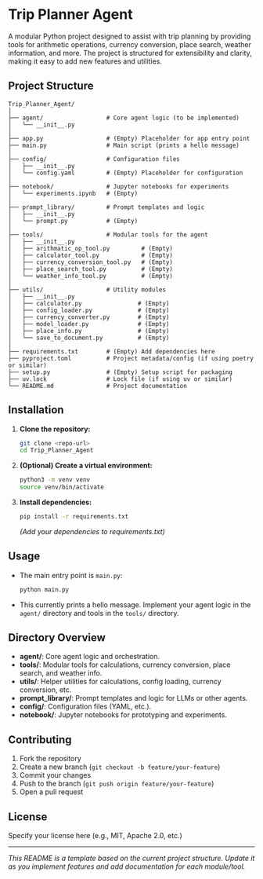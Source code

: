 # Trip Planner Agent

A modular Python project designed to assist with trip planning by providing tools for arithmetic operations, currency conversion, place search, weather information, and more. The project is structured for extensibility and clarity, making it easy to add new features and utilities.

## Project Structure

```
Trip_Planner_Agent/
│
├── agent/                  # Core agent logic (to be implemented)
│   └── __init__.py
│
├── app.py                  # (Empty) Placeholder for app entry point
├── main.py                 # Main script (prints a hello message)
│
├── config/                 # Configuration files
│   ├── __init__.py
│   └── config.yaml         # (Empty) Placeholder for configuration
│
├── notebook/               # Jupyter notebooks for experiments
│   └── experiments.ipynb   # (Empty)
│
├── prompt_library/         # Prompt templates and logic
│   ├── __init__.py
│   └── prompt.py           # (Empty)
│
├── tools/                  # Modular tools for the agent
│   ├── __init__.py
│   ├── arithmatic_op_tool.py         # (Empty)
│   ├── calculator_tool.py            # (Empty)
│   ├── currency_conversion_tool.py   # (Empty)
│   ├── place_search_tool.py          # (Empty)
│   └── weather_info_tool.py          # (Empty)
│
├── utils/                  # Utility modules
│   ├── __init__.py
│   ├── calculator.py                # (Empty)
│   ├── config_loader.py             # (Empty)
│   ├── currency_converter.py        # (Empty)
│   ├── model_loader.py              # (Empty)
│   ├── place_info.py                # (Empty)
│   └── save_to_document.py          # (Empty)
│
├── requirements.txt        # (Empty) Add dependencies here
├── pyproject.toml          # Project metadata/config (if using poetry or similar)
├── setup.py                # (Empty) Setup script for packaging
├── uv.lock                 # Lock file (if using uv or similar)
└── README.md               # Project documentation
```

## Installation

1. **Clone the repository:**
   ```bash
   git clone <repo-url>
   cd Trip_Planner_Agent
   ```
2. **(Optional) Create a virtual environment:**
   ```bash
   python3 -m venv venv
   source venv/bin/activate
   ```
3. **Install dependencies:**
   ```bash
   pip install -r requirements.txt
   ```
   *(Add your dependencies to requirements.txt)*

## Usage

- The main entry point is `main.py`:
  ```bash
  python main.py
  ```
- This currently prints a hello message. Implement your agent logic in the `agent/` directory and tools in the `tools/` directory.

## Directory Overview

- **agent/**: Core agent logic and orchestration.
- **tools/**: Modular tools for calculations, currency conversion, place search, and weather info.
- **utils/**: Helper utilities for calculations, config loading, currency conversion, etc.
- **prompt_library/**: Prompt templates and logic for LLMs or other agents.
- **config/**: Configuration files (YAML, etc.).
- **notebook/**: Jupyter notebooks for prototyping and experiments.

## Contributing

1. Fork the repository
2. Create a new branch (`git checkout -b feature/your-feature`)
3. Commit your changes
4. Push to the branch (`git push origin feature/your-feature`)
5. Open a pull request

## License

Specify your license here (e.g., MIT, Apache 2.0, etc.)

---

*This README is a template based on the current project structure. Update it as you implement features and add documentation for each module/tool.*
